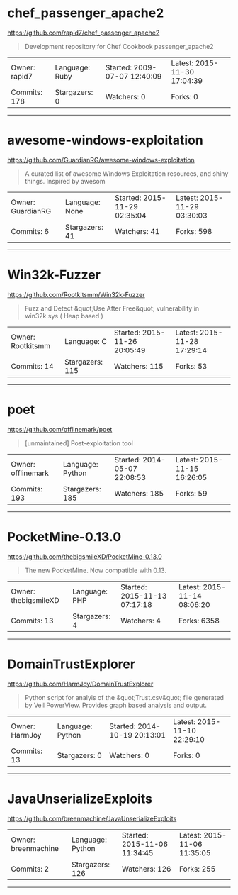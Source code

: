 # chef_passenger_apache2

https://github.com/rapid7/chef_passenger_apache2
<blockquote>
Development repository for Chef Cookbook passenger_apache2
</blockquote>

<table>
<tr><td>Owner: rapid7</td>
    <td>Language: Ruby</td>
    <td>Started: 2009-07-07 12:40:09</td>
    <td>Latest: 2015-11-30 17:04:39</td></tr>
<tr><td>Commits: 178</td>
    <td>Stargazers: 0</td>
    <td>Watchers: 0</td>
    <td>Forks: 0</td></tr>
</table>

---

# awesome-windows-exploitation

https://github.com/GuardianRG/awesome-windows-exploitation
<blockquote>
A curated list of awesome Windows Exploitation resources, and shiny things. Inspired by awesom
</blockquote>

<table>
<tr><td>Owner: GuardianRG</td>
    <td>Language: None</td>
    <td>Started: 2015-11-29 02:35:04</td>
    <td>Latest: 2015-11-29 03:30:03</td></tr>
<tr><td>Commits: 6</td>
    <td>Stargazers: 41</td>
    <td>Watchers: 41</td>
    <td>Forks: 598</td></tr>
</table>

---

# Win32k-Fuzzer

https://github.com/Rootkitsmm/Win32k-Fuzzer
<blockquote>
Fuzz and Detect &amp;quot;Use After Free&amp;quot; vulnerability  in win32k.sys ( Heap based )
</blockquote>

<table>
<tr><td>Owner: Rootkitsmm</td>
    <td>Language: C</td>
    <td>Started: 2015-11-26 20:05:49</td>
    <td>Latest: 2015-11-28 17:29:14</td></tr>
<tr><td>Commits: 14</td>
    <td>Stargazers: 115</td>
    <td>Watchers: 115</td>
    <td>Forks: 53</td></tr>
</table>

---

# poet

https://github.com/offlinemark/poet
<blockquote>
[unmaintained] Post-exploitation tool 
</blockquote>

<table>
<tr><td>Owner: offlinemark</td>
    <td>Language: Python</td>
    <td>Started: 2014-05-07 22:08:53</td>
    <td>Latest: 2015-11-15 16:26:05</td></tr>
<tr><td>Commits: 193</td>
    <td>Stargazers: 185</td>
    <td>Watchers: 185</td>
    <td>Forks: 59</td></tr>
</table>

---

# PocketMine-0.13.0

https://github.com/thebigsmileXD/PocketMine-0.13.0
<blockquote>
The new PocketMine. Now compatible with 0.13.
</blockquote>

<table>
<tr><td>Owner: thebigsmileXD</td>
    <td>Language: PHP</td>
    <td>Started: 2015-11-13 07:17:18</td>
    <td>Latest: 2015-11-14 08:06:20</td></tr>
<tr><td>Commits: 13</td>
    <td>Stargazers: 4</td>
    <td>Watchers: 4</td>
    <td>Forks: 6358</td></tr>
</table>

---

# DomainTrustExplorer

https://github.com/HarmJoy/DomainTrustExplorer
<blockquote>
Python script for analyis of the &amp;quot;Trust.csv&amp;quot; file generated by Veil PowerView. Provides graph based analysis and output. 
</blockquote>

<table>
<tr><td>Owner: HarmJoy</td>
    <td>Language: Python</td>
    <td>Started: 2014-10-19 20:13:01</td>
    <td>Latest: 2015-11-10 22:29:10</td></tr>
<tr><td>Commits: 13</td>
    <td>Stargazers: 0</td>
    <td>Watchers: 0</td>
    <td>Forks: 0</td></tr>
</table>

---

# JavaUnserializeExploits

https://github.com/breenmachine/JavaUnserializeExploits
<blockquote>
<no description>
</blockquote>

<table>
<tr><td>Owner: breenmachine</td>
    <td>Language: Python</td>
    <td>Started: 2015-11-06 11:34:45</td>
    <td>Latest: 2015-11-06 11:35:05</td></tr>
<tr><td>Commits: 2</td>
    <td>Stargazers: 126</td>
    <td>Watchers: 126</td>
    <td>Forks: 255</td></tr>
</table>

---

